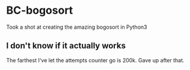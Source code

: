 # BC-bogosort
Took a shot at creating the amazing bogosort in Python3

## I don't know if it actually works
The farthest I've let the attempts counter go is 200k. Gave up after that.
